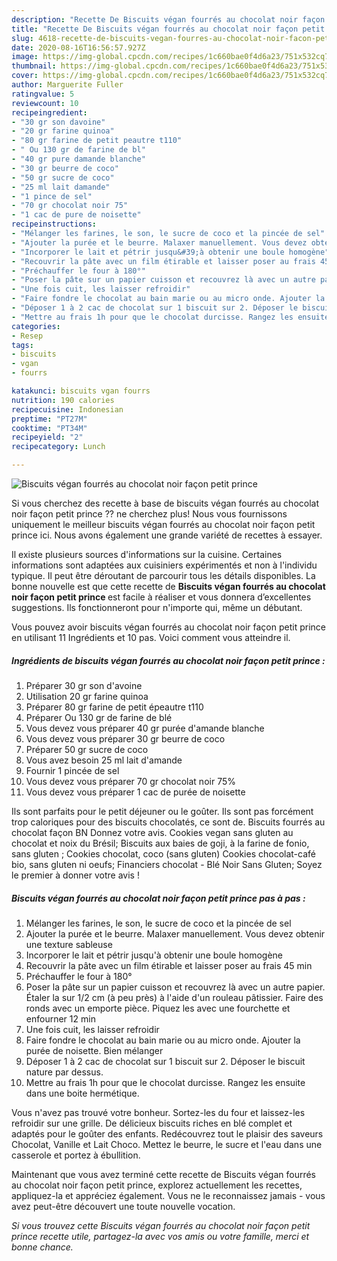 ```yaml
---
description: "Recette De Biscuits végan fourrés au chocolat noir façon petit prince"
title: "Recette De Biscuits végan fourrés au chocolat noir façon petit prince"
slug: 4618-recette-de-biscuits-vegan-fourres-au-chocolat-noir-facon-petit-prince
date: 2020-08-16T16:56:57.927Z
image: https://img-global.cpcdn.com/recipes/1c660bae0f4d6a23/751x532cq70/biscuits-vegan-fourres-au-chocolat-noir-facon-petit-prince-photo-principale-de-la-recette.jpg
thumbnail: https://img-global.cpcdn.com/recipes/1c660bae0f4d6a23/751x532cq70/biscuits-vegan-fourres-au-chocolat-noir-facon-petit-prince-photo-principale-de-la-recette.jpg
cover: https://img-global.cpcdn.com/recipes/1c660bae0f4d6a23/751x532cq70/biscuits-vegan-fourres-au-chocolat-noir-facon-petit-prince-photo-principale-de-la-recette.jpg
author: Marguerite Fuller
ratingvalue: 5
reviewcount: 10
recipeingredient:
- "30 gr son davoine"
- "20 gr farine quinoa"
- "80 gr farine de petit peautre t110"
- " Ou 130 gr de farine de bl"
- "40 gr pure damande blanche"
- "30 gr beurre de coco"
- "50 gr sucre de coco"
- "25 ml lait damande"
- "1 pince de sel"
- "70 gr chocolat noir 75"
- "1 cac de pure de noisette"
recipeinstructions:
- "Mélanger les farines, le son, le sucre de coco et la pincée de sel"
- "Ajouter la purée et le beurre. Malaxer manuellement. Vous devez obtenir une texture sableuse"
- "Incorporer le lait et pétrir jusqu&#39;à obtenir une boule homogène"
- "Recouvrir la pâte avec un film étirable et laisser poser au frais 45 min"
- "Préchauffer le four à 180°"
- "Poser la pâte sur un papier cuisson et recouvrez là avec un autre papier. Étaler la sur 1/2 cm (à peu près) à l&#39;aide d&#39;un rouleau pâtissier. Faire des ronds avec un emporte pièce. Piquez les avec une fourchette et enfourner 12 min"
- "Une fois cuit, les laisser refroidir"
- "Faire fondre le chocolat au bain marie ou au micro onde. Ajouter la purée de noisette. Bien mélanger"
- "Déposer 1 à 2 cac de chocolat sur 1 biscuit sur 2. Déposer le biscuit nature par dessus."
- "Mettre au frais 1h pour que le chocolat durcisse. Rangez les ensuite dans une boite hermétique."
categories:
- Resep
tags:
- biscuits
- vgan
- fourrs

katakunci: biscuits vgan fourrs 
nutrition: 190 calories
recipecuisine: Indonesian
preptime: "PT27M"
cooktime: "PT34M"
recipeyield: "2"
recipecategory: Lunch

---
```



![Biscuits végan fourrés au chocolat noir façon petit prince](https://img-global.cpcdn.com/recipes/1c660bae0f4d6a23/751x532cq70/biscuits-vegan-fourres-au-chocolat-noir-facon-petit-prince-photo-principale-de-la-recette.jpg)

Si vous cherchez des recette à base de biscuits végan fourrés au chocolat noir façon petit prince ?? ne cherchez plus! Nous vous fournissons uniquement le meilleur biscuits végan fourrés au chocolat noir façon petit prince ici. Nous avons également une grande variété de recettes à essayer.

Il existe plusieurs sources d'informations sur la cuisine. Certaines informations sont adaptées aux cuisiniers expérimentés et non à l'individu typique. Il peut être déroutant de parcourir tous les détails disponibles. La bonne nouvelle est que cette recette de <strong> Biscuits végan fourrés au chocolat noir façon petit prince </strong> est facile à réaliser et vous donnera d’excellentes suggestions. Ils fonctionneront pour n'importe qui, même un débutant.

<!--inarticleads1-->

Vous pouvez avoir biscuits végan fourrés au chocolat noir façon petit prince en utilisant 11 Ingrédients et 10 pas. Voici comment vous atteindre il.

##### Ingrédients de biscuits végan fourrés au chocolat noir façon petit prince :

1. Préparer 30 gr son d&#39;avoine
1. Utilisation 20 gr farine quinoa
1. Préparer 80 gr farine de petit épeautre t110
1. Préparer  Ou 130 gr de farine de blé
1. Vous devez vous préparer 40 gr purée d&#39;amande blanche
1. Vous devez vous préparer 30 gr beurre de coco
1. Préparer 50 gr sucre de coco
1. Vous avez besoin 25 ml lait d&#39;amande
1. Fournir 1 pincée de sel
1. Vous devez vous préparer 70 gr chocolat noir 75%
1. Vous devez vous préparer 1 cac de purée de noisette


Ils sont parfaits pour le petit déjeuner ou le goûter. Ils sont pas forcément trop caloriques pour des biscuits chocolatés, ce sont de. Biscuits fourrés au chocolat façon BN Donnez votre avis. Cookies vegan sans gluten au chocolat et noix du Brésil; Biscuits aux baies de goji, à la farine de fonio, sans gluten ; Cookies chocolat, coco (sans gluten) Cookies chocolat-café bio, sans gluten ni oeufs; Financiers chocolat - Blé Noir Sans Gluten; Soyez le premier à donner votre avis ! 

<!--inarticleads2-->

##### Biscuits végan fourrés au chocolat noir façon petit prince pas à pas :

1. Mélanger les farines, le son, le sucre de coco et la pincée de sel
1. Ajouter la purée et le beurre. Malaxer manuellement. Vous devez obtenir une texture sableuse
1. Incorporer le lait et pétrir jusqu&#39;à obtenir une boule homogène
1. Recouvrir la pâte avec un film étirable et laisser poser au frais 45 min
1. Préchauffer le four à 180°
1. Poser la pâte sur un papier cuisson et recouvrez là avec un autre papier. Étaler la sur 1/2 cm (à peu près) à l&#39;aide d&#39;un rouleau pâtissier. Faire des ronds avec un emporte pièce. Piquez les avec une fourchette et enfourner 12 min
1. Une fois cuit, les laisser refroidir
1. Faire fondre le chocolat au bain marie ou au micro onde. Ajouter la purée de noisette. Bien mélanger
1. Déposer 1 à 2 cac de chocolat sur 1 biscuit sur 2. Déposer le biscuit nature par dessus.
1. Mettre au frais 1h pour que le chocolat durcisse. Rangez les ensuite dans une boite hermétique.


Vous n&#39;avez pas trouvé votre bonheur. Sortez-les du four et laissez-les refroidir sur une grille. De délicieux biscuits riches en blé complet et adaptés pour le goûter des enfants. Redécouvrez tout le plaisir des saveurs Chocolat, Vanille et Lait Choco. Mettez le beurre, le sucre et l&#39;eau dans une casserole et portez à ébullition. 

<!--inarticleads1-->

<p>
Maintenant que vous avez terminé cette recette de Biscuits végan fourrés au chocolat noir façon petit prince, explorez actuellement les recettes, appliquez-la et appréciez également. Vous ne le reconnaissez jamais - vous avez peut-être découvert une toute nouvelle vocation.
</p>

<p>
<i>Si vous trouvez cette Biscuits végan fourrés au chocolat noir façon petit prince recette utile, partagez-la avec vos amis ou votre famille, merci et bonne chance.</i>
</p>
